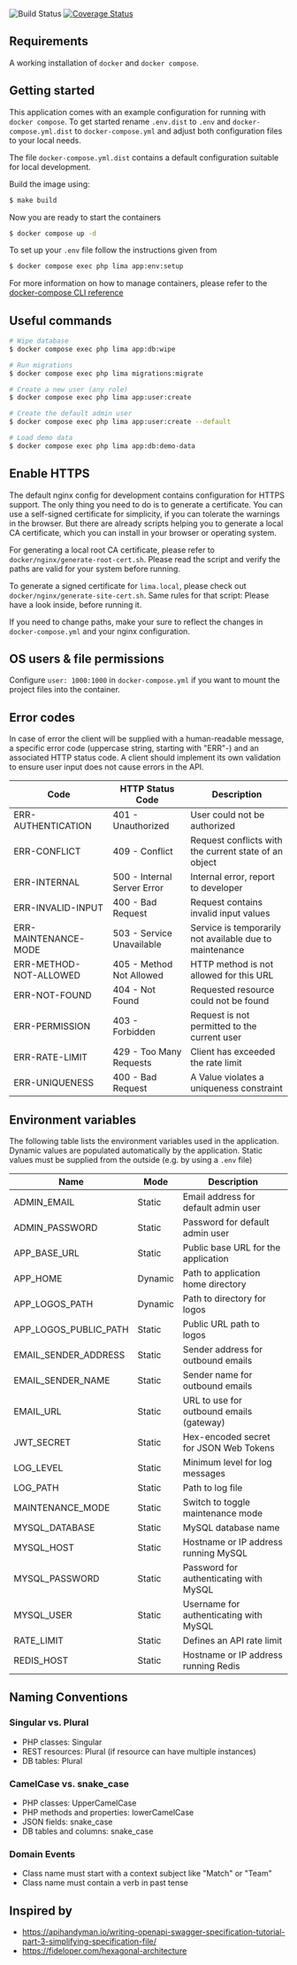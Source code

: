 ![Build Status](https://github.com/mariusklocke/liga-manager-api/actions/workflows/docker-build.yml/badge.svg)
[![Coverage Status](https://coveralls.io/repos/github/mariusklocke/liga-manager-api/badge.svg?branch=master)](https://coveralls.io/github/mariusklocke/liga-manager-api?branch=master)

## Requirements
A working installation of `docker` and `docker compose`.

## Getting started
This application comes with an example configuration for running with `docker compose`. To get started rename `.env.dist` to `.env` and `docker-compose.yml.dist` to `docker-compose.yml` and adjust both configuration files to your local needs.

The file `docker-compose.yml.dist` contains a default configuration suitable for local development.

Build the image using:
```bash
$ make build
```

Now you are ready to start the containers
```bash
$ docker compose up -d
```

To set up your `.env` file follow the instructions given from
```bash
$ docker compose exec php lima app:env:setup
```

For more information on how to manage containers, please refer to the [docker-compose CLI reference](https://docs.docker.com/compose/reference/overview/#command-options-overview-and-help)

## Useful commands

```bash
# Wipe database
$ docker compose exec php lima app:db:wipe

# Run migrations
$ docker compose exec php lima migrations:migrate

# Create a new user (any role)
$ docker compose exec php lima app:user:create

# Create the default admin user
$ docker compose exec php lima app:user:create --default

# Load demo data
$ docker compose exec php lima app:db:demo-data
```

## Enable HTTPS

The default nginx config for development contains configuration for HTTPS support.
The only thing you need to do is to generate a certificate. You can use a self-signed certificate for simplicity, if you
can tolerate the warnings in the browser.
But there are already scripts helping you to generate a local CA certificate, which you can install in your browser or
operating system.

For generating a local root CA certificate, please refer to `docker/nginx/generate-root-cert.sh`. Please read the script
and verify the paths are valid for your system before running.

To generate a signed certificate for `lima.local`, please check out `docker/nginx/generate-site-cert.sh`.
Same rules for that script: Please have a look inside, before running it.

If you need to change paths, make your sure to reflect the changes in `docker-compose.yml` and your nginx configuration.

## OS users & file permissions

Configure `user: 1000:1000` in `docker-compose.yml` if you want to mount the project files into the container.

## Error codes

In case of error the client will be supplied with a human-readable message, a specific error code (uppercase string,
starting with "ERR"-) and an associated HTTP status code. A client should implement its own validation to ensure user
input does not cause errors in the API.

| Code                   | HTTP Status Code            | Description                                             |
|------------------------|-----------------------------|---------------------------------------------------------|
| ERR-AUTHENTICATION     | 401 - Unauthorized          | User could not be authorized                            |
| ERR-CONFLICT           | 409 - Conflict              | Request conflicts with the current state of an object   |
| ERR-INTERNAL           | 500 - Internal Server Error | Internal error, report to developer                     |
| ERR-INVALID-INPUT      | 400 - Bad Request           | Request contains invalid input values                   |
| ERR-MAINTENANCE-MODE   | 503 - Service Unavailable   | Service is temporarily not available due to maintenance |
| ERR-METHOD-NOT-ALLOWED | 405 - Method Not Allowed    | HTTP method is not allowed for this URL                 |
| ERR-NOT-FOUND          | 404 - Not Found             | Requested resource could not be found                   |
| ERR-PERMISSION         | 403 - Forbidden             | Request is not permitted to the current user            |
| ERR-RATE-LIMIT         | 429 - Too Many Requests     | Client has exceeded the rate limit                      |
| ERR-UNIQUENESS         | 400 - Bad Request           | A Value violates a uniqueness constraint                |

## Environment variables

The following table lists the environment variables used in the application. Dynamic values are populated automatically
by the application. Static values must be supplied from the outside (e.g. by using a `.env` file)

| Name                  | Mode     | Description                              |
|-----------------------|----------|------------------------------------------|
| ADMIN_EMAIL           | Static   | Email address for default admin user     |
| ADMIN_PASSWORD        | Static   | Password for default admin user          |
| APP_BASE_URL          | Static   | Public base URL for the application      |
| APP_HOME              | Dynamic  | Path to application home directory       |
| APP_LOGOS_PATH        | Dynamic  | Path to directory for logos              |
| APP_LOGOS_PUBLIC_PATH | Static   | Public URL path to logos                 |
| EMAIL_SENDER_ADDRESS  | Static   | Sender address for outbound emails       |
| EMAIL_SENDER_NAME     | Static   | Sender name for outbound emails          |
| EMAIL_URL             | Static   | URL to use for outbound emails (gateway) |
| JWT_SECRET            | Static   | Hex-encoded secret for JSON Web Tokens   |
| LOG_LEVEL             | Static   | Minimum level for log messages           |
| LOG_PATH              | Static   | Path to log file                         |
| MAINTENANCE_MODE      | Static   | Switch to toggle maintenance mode        |
| MYSQL_DATABASE        | Static   | MySQL database name                      |
| MYSQL_HOST            | Static   | Hostname or IP address running MySQL     |
| MYSQL_PASSWORD        | Static   | Password for authenticating with MySQL   |
| MYSQL_USER            | Static   | Username for authenticating with MySQL   |
| RATE_LIMIT            | Static   | Defines an API rate limit                |
| REDIS_HOST            | Static   | Hostname or IP address running Redis     |

## Naming Conventions

### Singular vs. Plural

* PHP classes: Singular
* REST resources: Plural (if resource can have multiple instances)
* DB tables: Plural

### CamelCase vs. snake_case

* PHP classes: UpperCamelCase
* PHP methods and properties: lowerCamelCase
* JSON fields: snake_case
* DB tables and columns: snake_case

### Domain Events

* Class name must start with a context subject like "Match" or "Team"
* Class name must contain a verb in past tense

## Inspired by

* https://apihandyman.io/writing-openapi-swagger-specification-tutorial-part-3-simplifying-specification-file/
* https://fideloper.com/hexagonal-architecture
